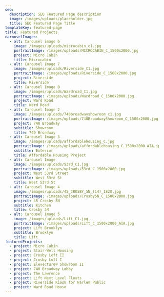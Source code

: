 ```yaml
---
seo:
  description: SEO Featured Page description
  image: /images/uploads/placeholder.jpg
  title: SEO Featured Page Title
templateKey: featured-page
title: Featured Projects
carouselImages:
  - alt: Carousel image 6
    image: /images/uploads/microcabin_c1.jpg
    portraitImage: /images/uploads/MICROCABIN_C_1500x2000.jpg
    project: Micro Cabin
    title: Microcabin
  - alt: Carousel Image 7
    image: /images/uploads/Riverside_C1.jpg
    portraitImage: /images/uploads/Riverside_C_1500x2000.jpg
    project: Riverside
    title: Riverside
  - alt: Carousel Image 8
    image: /images/uploads/Wardroad_C1.jpg
    portraitImage: /images/uploads/Wardroad_C_1500x2000.jpg
    project: Ward Road
    title: Ward Road
  - alt: Carousel Image 2
    image: /images/uploads/740broadwayshowroom_c1.jpg
    portraitImage: /images/uploads/740BroadwayShowroom_C_1500x2000.jpg
    project: 740 Broadway
    subtitle: Showroom
    title: 740 Broadway
  - alt: Carousel Image 3
    image: /images/uploads/affordablehousing_C.jpg
    portraitImage: /images/uploads/affordablehousing_C_1500x2000_AIA.jpg
    subtitle: Exterior
    title: Affordable Housing Project
  - alt: Carousel Image
    image: /images/uploads/53rd_C1.jpg
    portraitImage: /images/uploads/53rd_C_1500x2000.jpg
    project: West 53rd Street
    subtitle: West 53rd St
    title: West 53rd St
  - alt: Carousel Image 4
    image: /images/uploads/45_CROSBY_5N_(14)_1820.jpg
    portraitImage: /images/uploads/Crosby5N_C_1500x2000.jpg
    project: 45 Crosby 5N
    subtitle: Kitchen
    title: Crosby 5N
  - alt: Carousel Image 5
    image: /images/uploads/Lift_C1.jpg
    portraitImage: /images/uploads/Lift_C_1500x2000_AIA.jpg
    project: Lift Brooklyn
    subtitle: Brooklyn
    title: Lift
featuredProjects:
  - project: Micro Cabin
  - project: Stair-Well Housing
  - project: Crosby Loft II
  - project: Crosby Loft I
  - project: Elevecture® Showroom II
  - project: 740 Broadway Lobby
  - project: The Lawrence
  - project: Lift Next Level Floats
  - project: Riverside Kiosk for Harlem Public
  - project: Ward Road House
---
```


